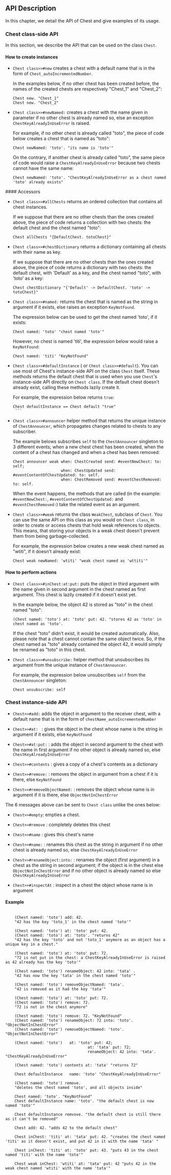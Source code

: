 ## API Description

In this chapter, we detail the API of Chest and give examples of its usage. 

### Chest class-side API

In this section, we describe the API that can be used on the class `Chest`.

#### How to create instances

- `Chest class>>#new`
	creates a chest with a default name that is in the form of `Chest_autoIncrementedNumber`.

	In the examples below, if no other chest has been created before, the names of the created chests are respectively "Chest_1" and "Chest_2": 

	```smalltalk
	Chest new. "Chest_1"
	Chest new. "Chest_2"
	```

- `Chest class>>#newNamed:`
	creates a chest with the name given in parameter if no other chest is already named so, else an exception `ChestKeyAlreadyInUseError` is raised.

	For example, if no other chest is already called "toto", the piece of code below creates a chest that is named as "toto":

	```smalltalk
	Chest newNamed: 'toto'. "its name is 'toto'"
	```

	On the contrary, if another chest is already called "toto", the same piece of code would raise a `ChestKeyAlreadyInUseError` because two chests cannot have the same name:

	```smalltalk
	Chest newNamed: 'toto'. "ChestKeyAlreadyInUseError as a chest named 'toto' already exists"
	```

#### Accessors

- `Chest class>>#allChests` 
	returns an ordered collection that contains all chest instances.

	If we suppose that there are no other chests than the ones created above, the piece of code returns a collection with two chests: the default chest and the chest named "toto":

	```smalltalk
	Chest allChests "{DefaultChest. totoChest}"
	```

- `Chest class>>#chestDictionary` 
	returns a dictionary containing all chests with their name as key.

	If we suppose that there are no other chests than the ones created above, the piece of code returns a dictionary with two chests: the default chest, with 'Default' as a key, and the chest named "toto", with 'toto' as a key:

	```smalltalk
	Chest chestDictionary "{'Default' -> DefaultChest. 'toto' -> totoChest}"
	```

- `Chest class>>#named:`
	returns the chest that is named as the string in argument if it exists, else raises an exception `KeyNotFound`.

	The expression below can be used to get the chest named 'toto', if it exists:

	```smalltalk
	Chest named: 'toto' "chest named 'toto'"
	```

	However, no chest is named 'titi', the expression below would raise a `KeyNotFound`:

	```smalltalk
	Chest named: 'titi' "KeyNotFound"
	```

- `Chest class>>#defaultInstance` ( or `Chest class>>#default`).
	You can use most of Chest's instance-side API on the class `Chest` itself. These methods returns the default chest that is used when you use `Chest`'s instance-side API directly on `Chest class`.
	If the default chest doesn't already exist, calling these methods lazily create it.

	For example, the expression below returns `true`:

	```smalltalk
	Chest defaultInstance == Chest default "true"
	 ```

- `Chest class>>#announcer`
	helper method that returns the unique instance of `ChestAnnouncer`, which propagates changes related to chests to any subscriber.

	The example belows subscribes `self` to the `ChestAnnouncer` singleton to 3 different events; when a new chest chest has been created, when the content of a chest has changed and when a chest has been removed:

	```smalltalk
	Chest announcer weak when: ChestCreated send: #eventNewChest: to: self;
						 when: ChestUpdated send: #eventContentOfChestUpdated: to: self.
						 when: ChestRemoved send: #eventChestRemoved: to: self.
	```

	When the event happens, the methods that are called (in the example: `#eventNewChest:`, `#eventContentOfChestUpdated:` and `#eventChestRemoved:`) take the related event as an argument.

- `Chest class>>#weak`
	returns the class `WeakChest`, subclass of `Chest`. You can use the same API on this class as you would on `Chest class`, in order to create or access chests that hold weak references to objects. This means, that storing your objects in a weak chest doesn't prevent them from being garbage-collected.

	For example, the expression below creates a new weak chest named as "wtiti", if it doesn't already exist:

	```smalltalk
	Chest weak newNamed: 'wtiti' "weak chest named as 'wttiti'"
	```

#### How to perform actions

- `Chest class>>#inChest:at:put:`
	puts the object in third argument with the name given in second argument in the chest named as first argument. This chest is lazily created if it doesn't exist yet.

	In the example below, the object 42 is stored as "toto" in the chest named "toto":

	```smalltalk
	(Chest named: 'toto') at: 'toto' put: 42. "stores 42 as 'toto' in chest named as 'toto'.
	```

	If the chest "toto" didn't exist, it would be created automatically.
	Also, please note that a chest cannot contain the same object twice. So, if the chest named as "toto" already contained the object 42, it would simply be renamed as "toto" in this chest.

- `Chest class>>#unsubscribe:`
	helper method that unsubscribes its argument from the unique instance of `ChestAnnouncer`.

	For example, the expression below unsubscribes `self` from the `ChestAnnouncer` singleton:

	```smalltalk
	Chest unsubscribe: self
	```


### Chest instance-side API

- `Chest>>#add:` 
	adds the object in argument to the  receiver chest, with a default name that is in the form of `chestName_autoIncrementedNumber`

- `Chest>>#at: ` : gives the object in the chest whose name is the string in argument if it exists, else `KeyNotFound`

- `Chest>>#at:put:` : adds the object in second argument to the chest with the name in first argument if no other object is already named so, else `ChestKeyAlreadyInUseError`

- `Chest>>#contents` : gives a copy of a chest's contents as a dictionary

- `Chest>>#remove:` : removes the object in argument from a chest if it is there, else `KeyNotFound`

- `Chest>>#removeObjectNamed:` : removes the object whose name is in argument if it is there, else `ObjectNotInChestError`

The 6 messages above can be sent to `Chest class` unlike the ones below:

- `Chest>>#empty`: empties a chest.

- `Chest>>#remove` : completely deletes this chest

- `Chest>>#name` : gives this chest's name

- `Chest>>#name:` : renames this chest as the string in argument if no other chest is already named so, else `ChestKeyAlreadyInUseError`

- `Chest>>#renameObject:into:` : renames the object (first argument) in a chest as the string in second argument; if the object is in the chest else `ObjectNotInChestError` and if no other object is already named so else `ChestKeyAlreadyInUseError`

- `Chest>>#inspectAt` : inspect in a chest the object whose name is in argument

#### Example

```smalltalk
	
	(Chest named: 'toto') add: 42.
	"42 has the key 'toto_1' in the chest named 'toto'"
	
	(Chest named: 'toto') at: 'toto' put: 42.
	(Chest named: 'toto') at: 'toto'. "returns 42"
	"42 has the key 'toto' and not 'toto_1' anymore as an object has a unique key in a chest."
	
	(Chest named: 'toto') at: 'toto' put: 72.
	"72 is not put in the chest: a ChestKeyAlreadyInUseError is raised as 42 already has the key 'toto'"
	
	(Chest named: 'toto') renameObject: 42 into: 'tata' .
	"42 has now the key 'tata' in the chest named 'toto'"
	
	(Chest named: 'toto') removeObjectNamed: 'tata'.
	"42 is removed as it had the key 'tata'"
	
	(Chest named: 'toto') at: 'toto' put: 72.
	(Chest named: 'toto') remove: 72. 
	"72 is not in the chest anymore"
	
	(Chest named: 'toto') remove: 72. "KeyNotFound"
	(Chest named: 'toto') renameObject: 72 into: 'toto'. "ObjectNotInChestError"
	(Chest named: 'toto') removeObjectNamed: 'toto'. "ObjectNotInChestError"
	
	(Chest named: 'toto') 	at: 'toto' put: 42;
									at: 'tata' put: 72;
									renameObject: 42 into: 'tata'. "ChestKeyAlreadyInUseError"
	
	(Chest named: 'toto') contents at: 'tata' "returns 72"
							
	Chest defaultInstance	name: 'toto' "ChestKeyAlreadyInUseError"					
	
	(Chest named: 'toto') remove.
	"deletes the chest named 'toto', and all objects inside"
	
	Chest named: 'toto'. "KeyNotFound"
	Chest defaultInstance name: 'toto'. "the default chest is now named 'toto'"
	
	Chest defaultInstance remvove. "the default chest is still there as it can't be removed"
	
	Chest add: 42. "adds 42 to the default chest"
	
	Chest inChest: 'titi' at: 'tata' put: 42. "creates the chest named 'titi' as it doesn't exist, and put 42 in it with the name 'tata' "
	
	Chest inChest: 'titi' at: 'toto' put: 43. "puts 43 in the chest named 'titi' with the name 'toto'"
	
	Chest weak inChest: 'wtiti' at: 'tata' put: 42 "puts 42 in the weak chest named 'wtiti' with the name 'tata'"
```